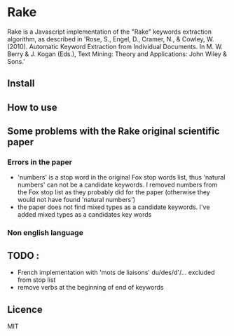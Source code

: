 Rake
====

Rake is a Javascript implementation of the "Rake" keywords extraction algorithm, as described in 'Rose, S., Engel, D., Cramer, N., & Cowley, W. (2010). Automatic Keyword Extraction from Individual Documents. In M. W. Berry & J. Kogan (Eds.), Text Mining: Theory and Applications: John Wiley & Sons.'

## Install


## How to use


## Some problems with the Rake original scientific paper

### Errors in the paper

* 'numbers' is a stop word in the original Fox stop words list, thus 'natural numbers' can not be a candidate keywords. I removed numbers from the Fox stop list as they probably did for the paper (otherwise they would not have found 'natural numbers')
* the paper does not find mixed types as a candidate keywords. I've added mixed types as a candidates key words

### Non english language

## TODO :

* French implementation with 'mots de liaisons' du/des/d'/… excluded from stop list
* remove verbs at the beginning of end of keywords

## Licence

MIT
